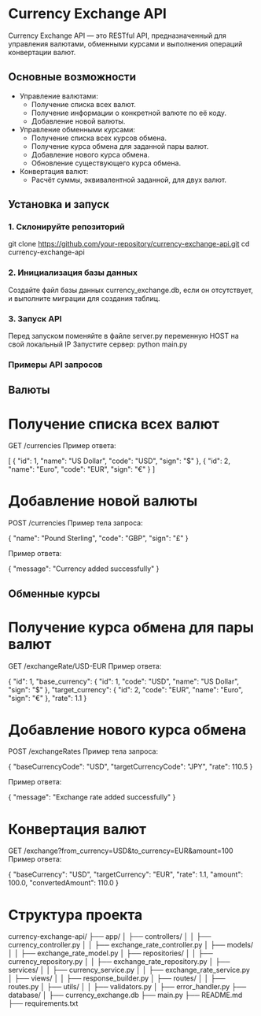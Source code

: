 # Currency Exchange API

Currency Exchange API — это RESTful API, предназначенный для управления валютами, обменными курсами и выполнения операций конвертации валют.

## Основные возможности
- Управление валютами:
  - Получение списка всех валют.
  - Получение информации о конкретной валюте по её коду.
  - Добавление новой валюты.
- Управление обменными курсами:
  - Получение списка всех курсов обмена.
  - Получение курса обмена для заданной пары валют.
  - Добавление нового курса обмена.
  - Обновление существующего курса обмена.
- Конвертация валют:
  - Расчёт суммы, эквивалентной заданной, для двух валют.

## Установка и запуск

### 1. Склонируйте репозиторий

git clone https://github.com/your-repository/currency-exchange-api.git
cd currency-exchange-api

### 2. Инициализация базы данных

Создайте файл базы данных currency_exchange.db, если он отсутствует, и выполните миграции для создания таблиц.

### 3. Запуск API

Перед запуском поменяйте в файле server.py переменную HOST на свой локальный IP
Запустите сервер:
python main.py

### Примеры API запросов
## Валюты
# Получение списка всех валют

GET /currencies
Пример ответа:

[
    {
        "id": 1,
        "name": "US Dollar",
        "code": "USD",
        "sign": "$"
    },
    {
        "id": 2,
        "name": "Euro",
        "code": "EUR",
        "sign": "€"
    }
]

# Добавление новой валюты

POST /currencies
Пример тела запроса:

{
    "name": "Pound Sterling",
    "code": "GBP",
    "sign": "£"
}

Пример ответа:

{
    "message": "Currency added successfully"
}

## Обменные курсы
# Получение курса обмена для пары валют

GET /exchangeRate/USD-EUR
Пример ответа:

{
    "id": 1,
    "base_currency": {
        "id": 1,
        "code": "USD",
        "name": "US Dollar",
        "sign": "$"
    },
    "target_currency": {
        "id": 2,
        "code": "EUR",
        "name": "Euro",
        "sign": "€"
    },
    "rate": 1.1
}

# Добавление нового курса обмена

POST /exchangeRates
Пример тела запроса:

{
    "baseCurrencyCode": "USD",
    "targetCurrencyCode": "JPY",
    "rate": 110.5
}

Пример ответа:

{
    "message": "Exchange rate added successfully"
}

# Конвертация валют

GET /exchange?from_currency=USD&to_currency=EUR&amount=100
Пример ответа:

{
    "baseCurrency": "USD",
    "targetCurrency": "EUR",
    "rate": 1.1,
    "amount": 100.0,
    "convertedAmount": 110.0
}

# Структура проекта

currency-exchange-api/
├── app/
│   ├── controllers/
│   │   ├── currency_controller.py
│   │   ├── exchange_rate_controller.py
│   ├── models/
│   │   ├── exchange_rate_model.py
│   ├── repositories/
│   │   ├── currency_repository.py
│   │   ├── exchange_rate_repository.py
│   ├── services/
│   │   ├── currency_service.py
│   │   ├── exchange_rate_service.py
│   ├── views/
│   │   ├── response_builder.py
│   ├── routes/
│   │   ├── routes.py
│   ├── utils/
│   │   ├── validators.py
│   ├── error_handler.py
├── database/
│   ├── currency_exchange.db
├── main.py
├── README.md
├── requirements.txt
